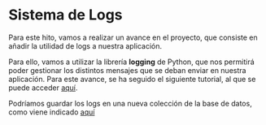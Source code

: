 
# Sistema de Logs
Para este hito, vamos a realizar un avance en el proyecto, que consiste en añadir la utilidad de logs a nuestra aplicación.

Para ello, vamos a utilizar la librería **logging** de Python, que nos permitirá poder gestionar los distintos mensajes que se deban enviar en nuestra aplicación. Para este avance, se ha seguido el siguiente tutorial, al que se puede acceder [aquí](https://realpython.com/python-logging/).


Podríamos guardar los logs en una nueva colección de la base de datos, como viene indicado [aquí](https://stackoverflow.com/questions/8103864/logging-to-mongodb-from-python)
